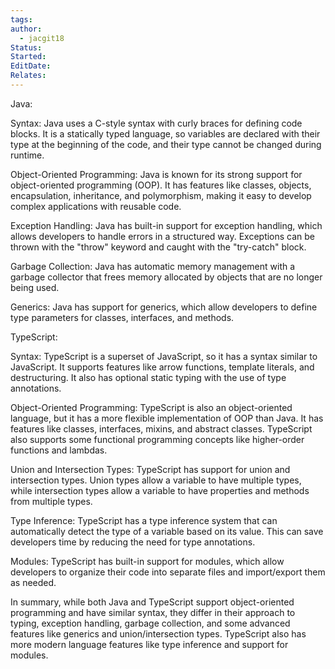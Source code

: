 ```yaml
---
tags: 
author:
  - jacgit18
Status: 
Started: 
EditDate: 
Relates:
---
```

Java:

Syntax: Java uses a C-style syntax with curly braces for defining code blocks. It is a statically typed language, so variables are declared with their type at the beginning of the code, and their type cannot be changed during runtime.

Object-Oriented Programming: Java is known for its strong support for object-oriented programming (OOP). It has features like classes, objects, encapsulation, inheritance, and polymorphism, making it easy to develop complex applications with reusable code.

Exception Handling: Java has built-in support for exception handling, which allows developers to handle errors in a structured way. Exceptions can be thrown with the "throw" keyword and caught with the "try-catch" block.

Garbage Collection: Java has automatic memory management with a garbage collector that frees memory allocated by objects that are no longer being used.

Generics: Java has support for generics, which allow developers to define type parameters for classes, interfaces, and methods.

TypeScript:

Syntax: TypeScript is a superset of JavaScript, so it has a syntax similar to JavaScript. It supports features like arrow functions, template literals, and destructuring. It also has optional static typing with the use of type annotations.

Object-Oriented Programming: TypeScript is also an object-oriented language, but it has a more flexible implementation of OOP than Java. It has features like classes, interfaces, mixins, and abstract classes. TypeScript also supports some functional programming concepts like higher-order functions and lambdas.

Union and Intersection Types: TypeScript has support for union and intersection types. Union types allow a variable to have multiple types, while intersection types allow a variable to have properties and methods from multiple types.

Type Inference: TypeScript has a type inference system that can automatically detect the type of a variable based on its value. This can save developers time by reducing the need for type annotations.

Modules: TypeScript has built-in support for modules, which allow developers to organize their code into separate files and import/export them as needed.

In summary, while both Java and TypeScript support object-oriented programming and have similar syntax, they differ in their approach to typing, exception handling, garbage collection, and some advanced features like generics and union/intersection types. TypeScript also has more modern language features like type inference and support for modules.